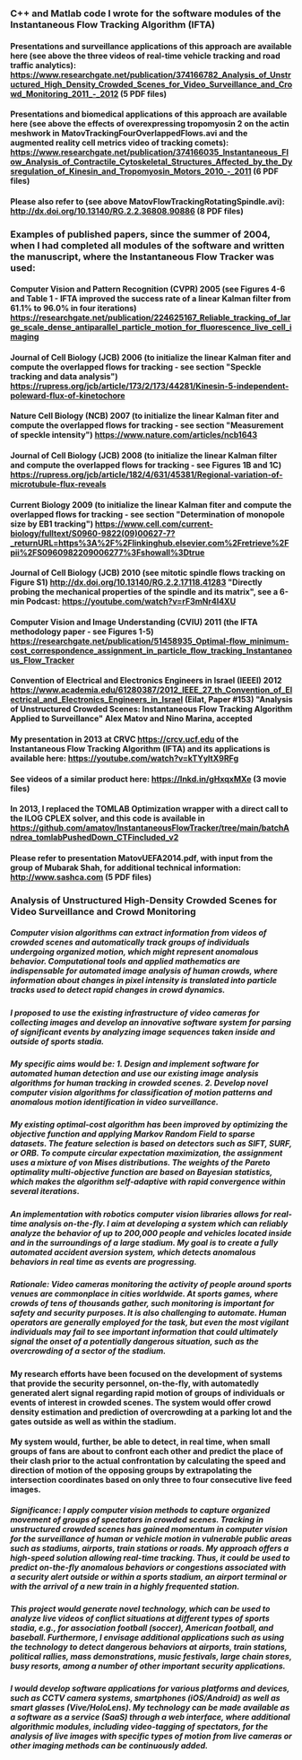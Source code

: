 ### C++ and Matlab code I wrote for the software modules of the Instantaneous Flow Tracking Algorithm (IFTA)

#### Presentations and surveillance applications of this approach are available here (see above the three videos of real-time vehicle tracking and road traffic analytics): https://www.researchgate.net/publication/374166782_Analysis_of_Unstructured_High_Density_Crowded_Scenes_for_Video_Surveillance_and_Crowd_Monitoring_2011_-_2012 (5 PDF files) 

#### Presentations and biomedical applications of this approach are available here (see above the effects of overexpressing tropomyosin 2 on the actin meshwork in MatovTrackingFourOverlappedFlows.avi and the augmented reality cell metrics video of tracking comets): https://www.researchgate.net/publication/374166035_Instantaneous_Flow_Analysis_of_Contractile_Cytoskeletal_Structures_Affected_by_the_Dysregulation_of_Kinesin_and_Tropomyosin_Motors_2010_-_2011 (6 PDF files) 

#### Please also refer to (see above MatovFlowTrackingRotatingSpindle.avi):  http://dx.doi.org/10.13140/RG.2.2.36808.90886 (8 PDF files) 

### Examples of published papers, since the summer of 2004, when I had completed all modules of the software and written the manuscript, where the Instantaneous Flow Tracker was used:

#### Computer Vision and Pattern Recognition (CVPR) 2005 (see Figures 4-6 and Table 1 - IFTA improved the success rate of a linear Kalman filter from 61.1% to 96.0% in four iterations) https://researchgate.net/publication/224625167_Reliable_tracking_of_large_scale_dense_antiparallel_particle_motion_for_fluorescence_live_cell_imaging

#### Journal of Cell Biology (JCB) 2006 (to initialize the linear Kalman fiter and compute the overlapped flows for tracking - see section "Speckle tracking and data analysis") https://rupress.org/jcb/article/173/2/173/44281/Kinesin-5-independent-poleward-flux-of-kinetochore

#### Nature Cell Biology (NCB) 2007 (to initialize the linear Kalman fiter and compute the overlapped flows for tracking - see section "Measurement of speckle intensity") https://www.nature.com/articles/ncb1643

#### Journal of Cell Biology (JCB) 2008 (to initialize the linear Kalman filter and compute the overlapped flows for tracking - see Figures 1B and 1C) https://rupress.org/jcb/article/182/4/631/45381/Regional-variation-of-microtubule-flux-reveals

#### Current Biology 2009 (to initialize the linear Kalman fiter and compute the overlapped flows for tracking - see section "Determination of monopole size by EB1 tracking") https://www.cell.com/current-biology/fulltext/S0960-9822(09)00627-7?_returnURL=https%3A%2F%2Flinkinghub.elsevier.com%2Fretrieve%2Fpii%2FS0960982209006277%3Fshowall%3Dtrue

#### Journal of Cell Biology (JCB) 2010 (see mitotic spindle flows tracking on Figure S1) http://dx.doi.org/10.13140/RG.2.2.17118.41283 "Directly probing the mechanical properties of the spindle and its matrix", see a 6-min Podcast: https://youtube.com/watch?v=rF3mNr4l4XU

#### Computer Vision and Image Understanding (CVIU) 2011 (the IFTA methodology paper - see Figures 1-5) https://researchgate.net/publication/51458935_Optimal-flow_minimum-cost_correspondence_assignment_in_particle_flow_tracking_Instantaneous_Flow_Tracker 

#### Convention of Electrical and Electronics Engineers in Israel (IEEEI) 2012 https://www.academia.edu/61280387/2012_IEEE_27_th_Convention_of_Electrical_and_Electronics_Engineers_in_Israel (Eilat, Paper #153) "Analysis of Unstructured Crowded Scenes: Instantaneous Flow Tracking Algorithm Applied to Surveillance" Alex Matov and Nino Marina, accepted

#### My presentation in 2013 at CRVC https://crcv.ucf.edu of the Instantaneous Flow Tracking Algorithm (IFTA) and its applications is available here: https://youtube.com/watch?v=kTYyltX9RFg

#### See videos of a similar product here: https://lnkd.in/gHxqxMXe (3 movie files) 

#### In 2013, I replaced the TOMLAB Optimization wrapper with a direct call to the ILOG CPLEX solver, and this code is available in https://github.com/amatov/InstantaneousFlowTracker/tree/main/batchAndrea_tomlabPushedDown_CTFincluded_v2

#### Please refer to presentation MatovUEFA2014.pdf, with input from the group of Mubarak Shah, for additional technical information: http://www.sashca.com (5 PDF files) 

### Analysis of Unstructured High-Density Crowded Scenes for Video Surveillance and Crowd Monitoring

##### Computer vision algorithms can extract information from videos of crowded scenes and automatically track groups of individuals undergoing organized motion, which might represent anomalous behavior. Computational tools and applied mathematics are indispensable for automated image analysis of human crowds, where information about changes in pixel intensity is translated into particle tracks used to detect rapid changes in crowd dynamics. 

##### I proposed to use the existing infrastructure of video cameras for collecting images and develop an innovative software system for parsing of significant events by analyzing image sequences taken inside and outside of sports stadia. 

##### My specific aims would be: 1. Design and implement software for automated human detection and use our existing image analysis algorithms for human tracking in crowded scenes. 2. Develop novel computer vision algorithms for classification of motion patterns and anomalous motion identification in video surveillance. 

##### My existing optimal-cost algorithm has been improved by optimizing the objective function and applying Markov Random Field to sparse datasets. The feature selection is based on detectors such as SIFT, SURF, or ORB. To compute circular expectation maximization, the assignment uses a mixture of von Mises distributions. The weights of the Pareto optimality multi-objective function are based on Bayesian statistics, which makes the algorithm self-adaptive with rapid convergence within several iterations. 

##### An implementation with robotics computer vision libraries allows for real-time analysis on-the-fly. I aim at developing a system which can reliably analyze the behavior of up to 200,000 people and vehicles located inside and in the surroundings of a large stadium. My goal is to create a fully automated accident aversion system, which detects anomalous behaviors in real time as events are progressing. 

##### Rationale: Video cameras monitoring the activity of people around sports venues are commonplace in cities worldwide. At sports games, where crowds of tens of thousands gather, such monitoring is important for safety and security purposes. It is also challenging to automate. Human operators are generally employed for the task, but even the most vigilant individuals may fail to see important information that could ultimately signal the onset of a potentially dangerous situation, such as the overcrowding of a sector of the stadium. 

#### My research efforts have been focused on the development of systems that provide the security personnel, on-the-fly, with automatedly generated alert signal regarding rapid motion of groups of individuals or events of interest in crowded scenes. The system would offer crowd density estimation and prediction of overcrowding at a parking lot and the gates outside as well as within the stadium. 

#### My system would, further, be able to detect, in real time, when small groups of fans are about to confront each other and predict the place of their clash prior to the actual confrontation by calculating the speed and direction of motion of the opposing groups by extrapolating the intersection coordinates based on only three to four consecutive live feed images. 

##### Significance: I apply computer vision methods to capture organized movement of groups of spectators in crowded scenes. Tracking in unstructured crowded scenes has gained momentum in computer vision for the surveillance of human or vehicle motion in vulnerable public areas such as stadiums, airports, train stations or roads. My approach offers a high-speed solution allowing real-time tracking. Thus, it could be used to predict on-the-fly anomalous behaviors or congestions associated with a security alert outside or within a sports stadium, an airport terminal or with the arrival of a new train in a highly frequented station. 

##### This project would generate novel technology, which can be used to analyze live videos of conflict situations at different types of sports stadia, e.g., for association football (soccer), American football, and baseball. Furthermore, I envisage additional applications such as using the technology to detect dangerous behaviors at airports, train stations, political rallies, mass demonstrations, music festivals, large chain stores, busy resorts, among a number of other important security applications. 

##### I would develop software applications for various platforms and devices, such as CCTV camera systems, smartphones (iOS/Android) as well as smart glasses (Vive/HoloLens). My technology can be made available as a software as a service (SaaS) through a web interface, where additional algorithmic modules, including video-tagging of spectators, for the analysis of live images with specific types of motion from live cameras or other imaging methods can be continuously added.
